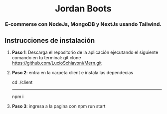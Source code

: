 <h1 align="center">Jordan Boots </h1>
<h3 align="center">E-commerse con NodeJs, MongoDB y NextJs usando Tailwind.</h3>

## Instrucciones de instalación

1. **Paso 1**: Descarga el repositorio de la aplicación ejecutando el siguiente comando en tu terminal: git clone https://github.com/LucioSchiavoni/Mern.git

2. **Paso 2**: entra en la carpeta client e instala las dependecias  <div> <p> cd ./client </p> <hr>  <p> npm i </p> </div>

3. **Paso 3**: ingresa a la pagina con npm run start


